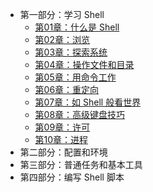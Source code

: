 - 第一部分：学习 Shell
  - [第01章：什么是 Shell](part-1-learning-the-shell/01-what-is-the-shell)
  - [第02章：浏览](part-1-learning-the-shell/02-navigation)
  - [第03章：探索系统](part-1-learning-the-shell/03-exploring-the-system)
  - [第04章：操作文件和目录](part-1-learning-the-shell/04-manipulating-files-and-directories)
  - [第05章：用命令工作](part-1-learning-the-shell/05-working-with-commands)
  - [第06章：重定向](part-1-learning-the-shell/06-redirection)
  - [第07章：如 Shell 般看世界](part-1-learning-the-shell/07-seeing-the-world-as-the-shell-sees-it)
  - [第08章：高级键盘技巧](part-1-learning-the-shell/08-advanced-keyboard-tricks)
  - [第09章：许可](part-1-learning-the-shell/09-permissions)
  - [第10章：进程](part-1-learning-the-shell/10-processes)
- 第二部分：配置和环境
- 第三部分：普通任务和基本工具
- 第四部分：编写 Shell 脚本